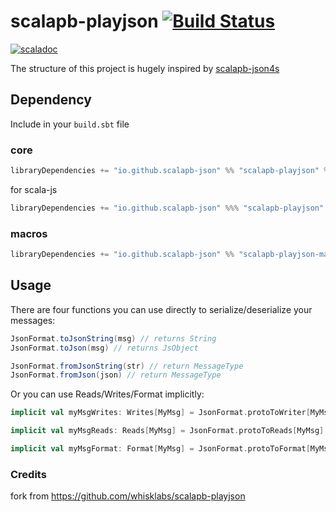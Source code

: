 # scalapb-playjson [![Build Status](https://travis-ci.com/scalapb-json/scalapb-playjson.svg?branch=master)](https://travis-ci.com/scalapb-json/scalapb-playjson)
[![scaladoc](https://javadoc.io/badge2/io.github.scalapb-json/scalapb-playjson_2.13/javadoc.svg)](https://javadoc.io/doc/io.github.scalapb-json/scalapb-playjson_2.13/latest/scalapb_playjson/index.html)

The structure of this project is hugely inspired by [scalapb-json4s](https://github.com/scalapb/scalapb-json4s)

## Dependency

Include in your `build.sbt` file

### core

```scala
libraryDependencies += "io.github.scalapb-json" %% "scalapb-playjson" % "0.15.1"
```

for scala-js

```scala
libraryDependencies += "io.github.scalapb-json" %%% "scalapb-playjson" % "0.15.1"
```

### macros

```scala
libraryDependencies += "io.github.scalapb-json" %% "scalapb-playjson-macros" % "0.15.1"
```

## Usage

There are four functions you can use directly to serialize/deserialize your messages:

```scala
JsonFormat.toJsonString(msg) // returns String
JsonFormat.toJson(msg) // returns JsObject

JsonFormat.fromJsonString(str) // return MessageType
JsonFormat.fromJson(json) // return MessageType
```

Or you can use Reads/Writes/Format implicitly:
```scala
implicit val myMsgWrites: Writes[MyMsg] = JsonFormat.protoToWriter[MyMsg]

implicit val myMsgReads: Reads[MyMsg] = JsonFormat.protoToReads[MyMsg]

implicit val myMsgFormat: Format[MyMsg] = JsonFormat.protoToFormat[MyMsg]
```

### Credits

fork from https://github.com/whisklabs/scalapb-playjson
